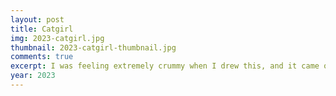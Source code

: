 ```yaml
---
layout: post
title: Catgirl
img: 2023-catgirl.jpg
thumbnail: 2023-catgirl-thumbnail.jpg
comments: true
excerpt: I was feeling extremely crummy when I drew this, and it came out in the drawing. I like it! I want my long hair again.
year: 2023
---
```

